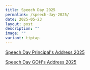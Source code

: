 ```yaml
---
title: Speech Day 2025
permalink: /speech-day-2025/
date: 2025-05-23
layout: post
description: ""
image: ""
variant: tiptap
---
```

<p><a href="/files/Speech_Day_Principal_Address_2025.pdf" rel="noopener nofollow" target="_blank">Speech Day Principal's Address 2025</a>
</p>
<p><a href="/files/Speech_Day_GOH_Address_2025.pdf" rel="noopener nofollow" target="_blank">Speech Day GOH's Address 2025</a>
</p>